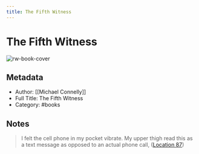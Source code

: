 ```yaml
---
title: The Fifth Witness
---
```

# The Fifth Witness

![rw-book-cover](https://images-na.ssl-images-amazon.com/images/I/51wppxjR6BL._SL200_.jpg)

## Metadata
- Author: [[Michael Connelly]]
- Full Title: The Fifth Witness
- Category: #books

## Notes
> I felt the cell phone in my pocket vibrate. My upper thigh read this as a text message as opposed to an actual phone call, ([Location 87](https://readwise.io/to_kindle?action=open&asin=B004TL0J5M&location=87))

